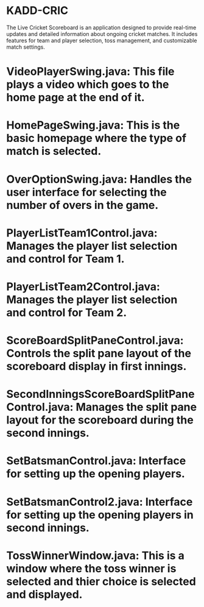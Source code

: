 # KADD-CRIC
The Live Cricket Scoreboard is an application designed to provide real-time updates and detailed information about ongoing cricket matches. It includes features for team and player selection, toss management, and customizable match settings.

# VideoPlayerSwing.java: This file plays a video which goes to the home page at the end of it.

# HomePageSwing.java: This is the basic homepage where the type of match is selected.

# OverOptionSwing.java: Handles the user interface for selecting the number of overs in the game.

# PlayerListTeam1Control.java: Manages the player list selection and control for Team 1.

# PlayerListTeam2Control.java: Manages the player list selection and control for Team 2.

# ScoreBoardSplitPaneControl.java: Controls the split pane layout of the scoreboard display in first innings.

# SecondInningsScoreBoardSplitPaneControl.java: Manages the split pane layout for the scoreboard during the second innings.

# SetBatsmanControl.java: Interface for setting up the opening players.

# SetBatsmanControl2.java: Interface for setting up the opening players in second innings.

# TossWinnerWindow.java: This is a window where the toss winner is selected and thier choice is selected and displayed.
